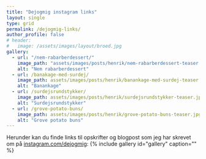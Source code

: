 ```yaml
---
title: "Dejogmig instagram links"
layout: single
type: grid
permalink: /dejogmig-links/
author_profile: false
# header:
#   image: /assets/images/layout/broed.jpg
gallery:
  - url: "/nem-rabarberdessert/"
    image_path: "assets/images/posts/henrik/nem-rabarberdessert-teaser.jpg"
    alt: "Nem rabarberdessert"
  - url: /banakage-med-surdej/
    image_path: assets/images/posts/henrik/banankage-med-surdej-teaser.jpg
    alt: "Banankage"
  - url: /surdejsrundstykker/
    image_path: assets/images/posts/henrik/surdejsrundstykker-teaser.jpg
    alt: "Surdejsrundstykker" 
  - url: /grove-potato-buns/
    image_path: assets/images/posts/henrik/grove-potato-buns-teaser.jpg
    alt: "Grove potato buns"
---
```

Herunder kan du finde links til opskrifter og blogpost som jeg har skrevet om på [instagram.com/dejogmig](https://instagram.com/dejogmig): 
{% include gallery id="gallery"  caption="" %}
